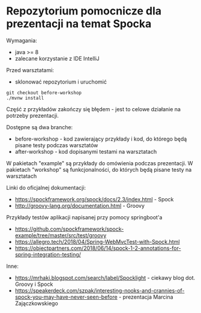 # Repozytorium pomocnicze dla prezentacji na temat Spocka

Wymagania:
* java >= 8
* zalecane korzystanie z IDE IntelliJ

Przed warsztatami:
* sklonować repozytorium i uruchomić
```
git checkout before-workshop
./mvnw install
```
Część z przykładów zakończy się błędem - jest to celowe działanie na potrzeby prezentacji.

Dostępne są dwa branche:
* before-workshop - kod zawierający przykłady i kod, do którego będą pisane testy podczas warsztatów
* after-workshop - kod dopisanymi testami na warsztatach

W pakietach "example" są przykłady do omówienia podczas prezentacji.
W pakietach "workshop" są funkcjonalności, do których będą pisane testy na warsztatach

Linki do oficjalnej dokumentacji:
* https://spockframework.org/spock/docs/2.3/index.html - Spock
* http://groovy-lang.org/documentation.html - Groovy

Przykłady testów aplikacji napisanej przy pomocy springboot'a
* https://github.com/spockframework/spock-example/tree/master/src/test/groovy
* https://allegro.tech/2018/04/Spring-WebMvcTest-with-Spock.html
* https://objectpartners.com/2018/06/14/spock-1-2-annotations-for-spring-integration-testing/

Inne:
* https://mrhaki.blogspot.com/search/label/Spocklight - ciekawy blog dot. Groovy i Spock
* https://speakerdeck.com/szpak/interesting-nooks-and-crannies-of-spock-you-may-have-never-seen-before - prezentacja Marcina Zajączkowskiego
